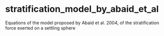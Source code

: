 # stratification_model_by_abaid_et_al
Equations of the model proposed by Abaid et al. 2004, of the stratification force exerted on a settling sphere
